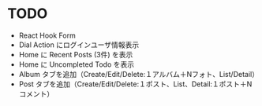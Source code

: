 # TODO

- React Hook Form
- Dial Action にログインユーザ情報表示
- Home に Recent Posts (3件) を表示
- Home に Uncompleted Todo を表示
- Album タブを追加（Create/Edit/Delete:１アルバム＋Nフォト、List/Detail）
- Post タブを追加（Create/Edit/Delete:１ポスト、List、Detail:１ポスト＋Nコメント）